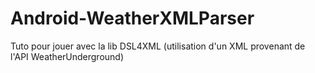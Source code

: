 Android-WeatherXMLParser
========================

Tuto pour jouer avec la lib DSL4XML (utilisation d'un XML provenant de l'API WeatherUnderground)
